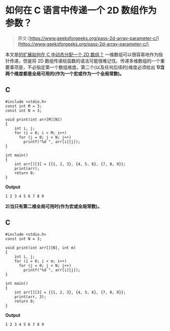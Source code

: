 # 如何在 C 语言中传递一个 2D 数组作为参数？

> 原文:[https://www.geeksforgeeks.org/pass-2d-array-parameter-c/](https://www.geeksforgeeks.org/pass-2d-array-parameter-c/)

本文是[的扩展如何在 C 中动态分配一个 2D 数组？](https://www.geeksforgeeks.org/dynamically-allocate-2d-array-c/)
一维数组可以很容易地作为指针传递，但是将 2D 数组传递给函数的语法可能很难记住。传递多维数组的一个重要事项是，不必指定第一个数组维度。第二个(以及任何后续的)维度必须给出
**1)当两个维度都是全局可用的(作为一个宏或作为一个全局常数)。**

## C

```
#include <stdio.h>
const int M = 3;
const int N = 3;

void print(int arr[M][N])
{
    int i, j;
    for (i = 0; i < M; i++)
      for (j = 0; j < N; j++)
        printf("%d ", arr[i][j]);
}

int main()
{
    int arr[][3] = {{1, 2, 3}, {4, 5, 6}, {7, 8, 9}};
    print(arr);
    return 0;
}
```

**Output**

```
1 2 3 4 5 6 7 8 9 
```

**2)当只有第二维全局可用时(作为宏或全局常数)。**

## C

```
#include <stdio.h>
const int N = 3;

void print(int arr[][N], int m)
{
    int i, j;
    for (i = 0; i < m; i++)
      for (j = 0; j < N; j++)
        printf("%d ", arr[i][j]);
}

int main()
{
    int arr[][3] = {{1, 2, 3}, {4, 5, 6}, {7, 8, 9}};
    print(arr, 3);
    return 0;
}
```

**Output**

```
1 2 3 4 5 6 7 8 9 
```